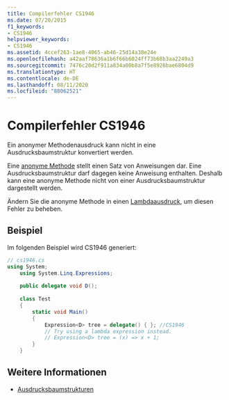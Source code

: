 ```yaml
---
title: Compilerfehler CS1946
ms.date: 07/20/2015
f1_keywords:
- CS1946
helpviewer_keywords:
- CS1946
ms.assetid: 4ccef263-1ae8-4065-ab46-25d14a38e24e
ms.openlocfilehash: a42aaf78636a1b6f66b6024ff73b68b3aa2249a3
ms.sourcegitcommit: 7476c20d2f911a834a00b8a7f5e8926bae6804d9
ms.translationtype: HT
ms.contentlocale: de-DE
ms.lasthandoff: 08/11/2020
ms.locfileid: "88062521"
---
```

# <a name="compiler-error-cs1946"></a>Compilerfehler CS1946

Ein anonymer Methodenausdruck kann nicht in eine Ausdrucksbaumstruktur konvertiert werden.

Eine [anonyme Methode](../operators/delegate-operator.md) stellt einen Satz von Anweisungen dar. Eine Ausdrucksbaumstruktur darf dagegen keine Anweisung enthalten. Deshalb kann eine anonyme Methode nicht von einer Ausdrucksbaumstruktur dargestellt werden.

Ändern Sie die anonyme Methode in einen [Lambdaausdruck](../operators/lambda-expressions.md), um diesen Fehler zu beheben.
  
## <a name="example"></a>Beispiel

Im folgenden Beispiel wird CS1946 generiert:  

```csharp
// cs1946.cs  
using System;  
    using System.Linq.Expressions;  
  
    public delegate void D();  
  
    class Test  
    {  
        static void Main()  
        {  
            Expression<D> tree = delegate() { }; //CS1946  
            // Try using a lambda expression instead.  
            // Expression<D> tree = (x) => x + 1;  
        }  
    }  
```

## <a name="see-also"></a>Weitere Informationen

- [Ausdrucksbaumstrukturen](../../programming-guide/concepts/expression-trees/index.md)
